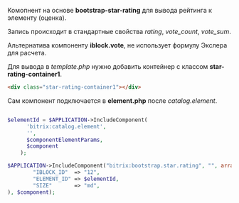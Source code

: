 Комопнент на основе **bootstrap-star-rating** для вывода рейтинга к элементу (оценка).

Запись происходит в стандартные свойства *rating*, *vote_count*, *vote_sum*.

Альтернатива компоненту **iblock.vote**, не использует формулу Экслера для расчета.

Для вывода в *template.php* нужно добавить контейнер с классом **star-rating-container1**.

```html
<div class="star-rating-container1"></div>
```

Сам компонент подключается в **element.php** после *catalog.element*.

```php

$elementId = $APPLICATION->IncludeComponent(
      'bitrix:catalog.element',
      '',
      $componentElementParams,
      $component
    );

$APPLICATION->IncludeComponent("bitrix:bootstrap.star.rating", "", array(
        "IBLOCK_ID"  => "12",
        "ELEMENT_ID" => $elementId,
        "SIZE"       => "md",
), $component);
```
